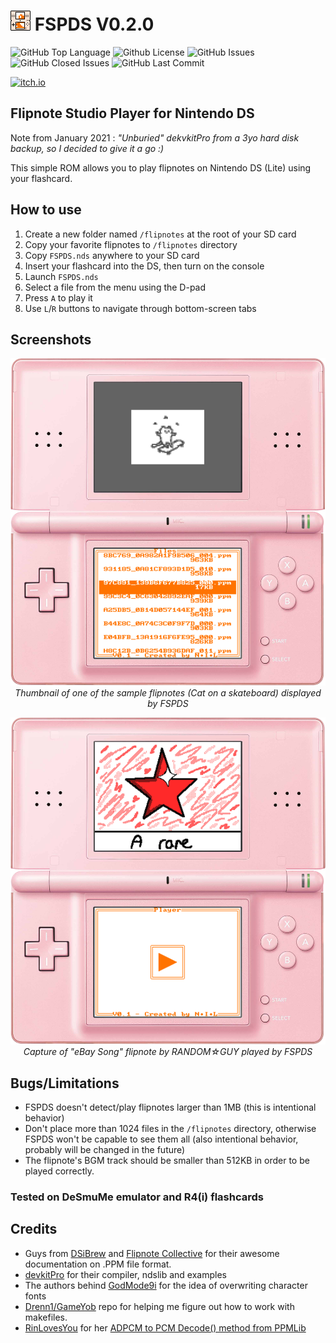 

# <img src="icon.bmp"></img> FSPDS V0.2.0
<img alt="GitHub Top Language" src="https://img.shields.io/github/languages/top/NotImplementedLife/FSPDS" /> <img alt="Github License" src="https://img.shields.io/github/license/NotImplementedLife/FSPDS" /> <img alt="GitHub Issues" src="https://img.shields.io/github/issues/NotImplementedLife/FSPDS" /> <img alt="GitHub Closed Issues" src="https://img.shields.io/github/issues-closed/NotImplementedLife/FSPDS" /> <img alt="GitHub Last Commit" src="https://img.shields.io/github/last-commit/NotImplementedLife/FSPDS" /> 

<a href="https://notimplementedlife.itch.io/fspds">![itch.io](https://img.shields.io/badge/Itch-%23FF0B34.svg?style=for-the-badge&logo=Itch.io&logoColor=white)</a>

## Flipnote Studio Player for Nintendo DS

Note from January 2021 : *"Unburied" dekvkitPro from a 3yo hard disk backup, so I decided to give it a go :)*

This simple ROM allows you to play flipnotes on Nintendo DS (Lite) using your flashcard.

## How to use

1. Create a new folder named ```/flipnotes``` at the root of your SD card
1. Copy your favorite flipnotes to ```/flipnotes``` directory
1. Copy ```FSPDS.nds``` anywhere to your SD card
1. Insert your flashcard into the DS, then turn on the console
1. Launch ```FSPDS.nds```
1. Select a file from the menu using the D-pad
1. Press ```A``` to play it
1. Use ```L```/```R``` buttons to navigate through bottom-screen tabs

## Screenshots
<p align="center">
    <img width="600" src="README_Resources/ss01.png" alt="ROM in action: show thumbnail"></img>
    <br/>
    <i>Thumbnail of one of the sample flipnotes (Cat on a skateboard) displayed by FSPDS</i>
</p>


<p align="center">
    <img width="600" src="README_Resources/ss02.png" alt="ROM in action: show thumbnail"></img>
    <br/>
    <i>Capture of "eBay Song" flipnote by RANDOM☆GUY played by FSPDS</i>
</p>

## Bugs/Limitations

- FSPDS doesn't detect/play flipnotes larger than 1MB (this is intentional behavior)
- Don't place more than 1024 files in the ```/flipnotes``` directory, otherwise FSPDS won't be capable to see them all 
(also intentional behavior, probably will be changed in the future)
- The flipnote's BGM track should be smaller than 512KB in order to be played correctly. 

### Tested on DeSmuMe emulator and R4(i) flashcards

## Credits

- Guys from [DSiBrew](https://dsibrew.org/wiki/Flipnote_Files/PPM "PPM Format") and [Flipnote Collective](https://github.com/Flipnote-Collective/flipnote-studio-docs/wiki/PPM-format "PPM Format") for their awesome documentation on .PPM file format.
- [devkitPro](https://github.com/devkitPro) for their compiler, ndslib and examples
- The authors behind [GodMode9i](https://github.com/DS-Homebrew/GodMode9i "GodMode9i") for the idea of overwriting character fonts
- [Drenn1/GameYob](https://github.com/Drenn1/GameYob "Drenn1/GameYob") repo for helping me figure out how to work with makefiles.
- [RinLovesYou](https://github.com/miso-xyz/PPMLib/commits?author=RinLovesYou) for her [ADPCM to PCM Decode() method from PPMLib](https://github.com/miso-xyz/PPMLib/blob/c7548bf4cdb0e368af552c71a45eb9f96f2e3385/PPMLib/Extensions/AdpcmDecoder.cs#L46-L119)
